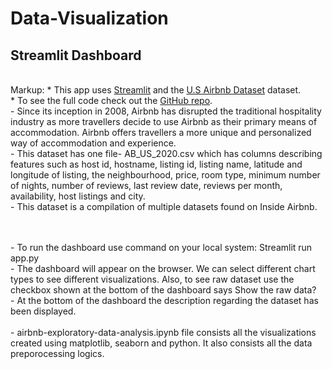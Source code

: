 # Data-Visualization #

## Streamlit Dashboard ##

  <br /> Markup: * This app uses [Streamlit](https://streamlit.io/) and the [U.S Airbnb Dataset](https://www.kaggle.com/datasets/kritikseth/us-airbnb-open-data) dataset.
 <br />  * To see the full code check out the [GitHub repo](https://github.com/mansi-3006/Data-Visualization).
 <br />       - Since its inception in 2008, Airbnb has disrupted the traditional hospitality industry as more travellers decide to use Airbnb as their primary means of accommodation. Airbnb offers travellers a more unique and personalized way of accommodation and experience.
  <br />      - This dataset has one file- AB_US_2020.csv which has columns describing features such as host id, hostname, listing id, listing name, latitude and longitude of listing, the neighbourhood, price, room type, minimum number of nights, number of reviews, last review date, reviews per month, availability, host listings and city.
 <br />      - This dataset is a compilation of multiple datasets found on Inside Airbnb.
 
<br />
<br /> 
- To run the dashboard use command on your local system: Streamlit run app.py
<br /> - The dashboard will appear on the browser. We can select different chart types to see different visualizations. Also, to see raw dataset use the checkbox shown at the bottom of the dashboard says Show the raw data?
<br /> - At the bottom of the dashboard the description regarding the dataset has been displayed.

<br />
<br />
- airbnb-exploratory-data-analysis.ipynb file consists all the visualizations created using matplotlib, seaborn and python. It also consists all the data preporocessing logics.
